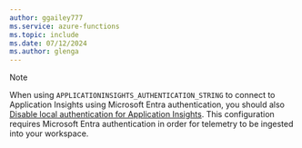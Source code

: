 ```yaml
---
author: ggailey777
ms.service: azure-functions
ms.topic: include
ms.date: 07/12/2024
ms.author: glenga
---
```


>[!NOTE]
>When using `APPLICATIONINSIGHTS_AUTHENTICATION_STRING` to connect to Application Insights using Microsoft Entra authentication, you should also [Disable local authentication for Application Insights](/azure/azure-monitor/app/azure-ad-authentication#disable-local-authentication). This configuration requires Microsoft Entra authentication in order for telemetry to be ingested into your workspace.

